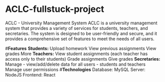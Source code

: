 # ACLC-fullstuck-project


ACLC - University Management System
ACLC is a university management system that provides a variety of services for students, teachers, and secretaries. The system is designed to be user-friendly and secure, and it provides a comprehensive set of features to meet the needs of all users.

#**Features**
**Students:**
Upload homework
View previous assignments
View grades
More
**Teachers:**
View student assignments (each teacher has access only to their students)
Grade assignments
Give grades
**Secretaries:**
Manage - view/add/delete data for all users - students and teachers
Manage user permissions
#**Technologies**
Database: MySQL
Server: NodeJS
Frontend: React
